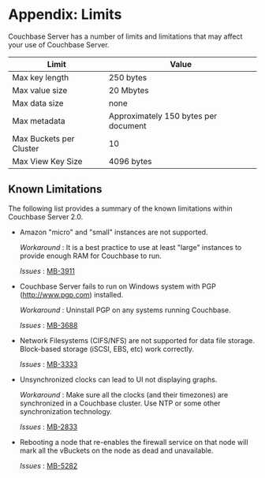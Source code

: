 # Appendix: Limits

Couchbase Server has a number of limits and limitations that may affect your use
of Couchbase Server.

<a id="table-couchbase-server-limits"></a>

Limit                   | Value                               
------------------------|-------------------------------------
Max key length          | 250 bytes                           
Max value size          | 20 Mbytes                           
Max data size           | none                                
Max metadata            | Approximately 150 bytes per document
Max Buckets per Cluster | 10                                  
Max View Key Size       | 4096 bytes                          

<a id="couchbase-server-limits-limitations"></a>

## Known Limitations

The following list provides a summary of the known limitations within Couchbase
Server 2.0.

 * Amazon "micro" and "small" instances are not supported.

   *Workaround* : It is a best practice to use at least "large" instances to
   provide enough RAM for Couchbase to run.

   *Issues* : [MB-3911](http://www.couchbase.com/issues/browse/MB-3911)

 * Couchbase Server fails to run on Windows system with PGP (http://www.pgp.com)
   installed.

   *Workaround* : Uninstall PGP on any systems running Couchbase.

   *Issues* : [MB-3688](http://www.couchbase.com/issues/browse/MB-3688)

 * Network Filesystems (CIFS/NFS) are not supported for data file storage.
   Block-based storage (iSCSI, EBS, etc) work correctly.

   *Issues* : [MB-3333](http://www.couchbase.com/issues/browse/MB-3333)

 * Unsynchronized clocks can lead to UI not displaying graphs.

   *Workaround* : Make sure all the clocks (and their timezones) are synchronized
   in a Couchbase cluster. Use NTP or some other synchronization technology.

   *Issues* : [MB-2833](http://www.couchbase.com/issues/browse/MB-2833)

 * Rebooting a node that re-enables the firewall service on that node will mark all
   the vBuckets on the node as dead and unavailable.

   *Issues* : [MB-5282](http://www.couchbase.com/issues/browse/MB-5282)

<a id="licenses"></a>
